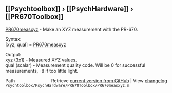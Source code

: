 ## [[Psychtoolbox]] &#8250; [[PsychHardware]] &#8250; [[PR670Toolbox]]

[PR670measxyz](PR670measxyz) - Make an XYZ measurement with the PR-670.  
  
Syntax:  
[xyz, qual] = [PR670measxyz](PR670measxyz)  
  
Output:  
xyz (3x1) - Measured XYZ values.  
qual (scalar) - Measurement quality code.  Will be 0 for successful  
    measurements, -8 if too little light.  




<div class="code_header" style="text-align:right;">
  <span style="float:left;">Path&nbsp;&nbsp;</span> <span class="counter">Retrieve <a href=
  "https://raw.github.com/Psychtoolbox-3/Psychtoolbox-3/beta/Psychtoolbox/PsychHardware/PR670Toolbox/PR670measxyz.m">current version from GitHub</a> | View <a href=
  "https://github.com/Psychtoolbox-3/Psychtoolbox-3/commits/beta/Psychtoolbox/PsychHardware/PR670Toolbox/PR670measxyz.m">changelog</a></span>
</div>
<div class="code">
  <code>Psychtoolbox/PsychHardware/PR670Toolbox/PR670measxyz.m</code>
</div>

